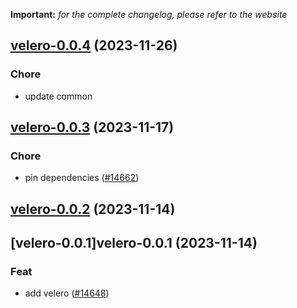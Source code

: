**Important:**
*for the complete changelog, please refer to the website*








## [velero-0.0.4](https://github.com/truecharts/charts/compare/velero-0.0.3...velero-0.0.4) (2023-11-26)

### Chore

- update common
  
  


## [velero-0.0.3](https://github.com/truecharts/charts/compare/velero-0.0.2...velero-0.0.3) (2023-11-17)

### Chore

- pin dependencies ([#14662](https://github.com/truecharts/charts/issues/14662))
  
  


## [velero-0.0.2](https://github.com/truecharts/charts/compare/velero-0.0.1...velero-0.0.2) (2023-11-14)




## [velero-0.0.1]velero-0.0.1 (2023-11-14)

### Feat

- add velero ([#14648](https://github.com/truecharts/charts/issues/14648))
  
  